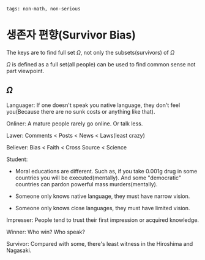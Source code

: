 ```
tags: non-math, non-serious
```

# 생존자 편향(Survivor Bias)

The keys are to find full set $\Omega$, not only the subsets(survivors) of $\Omega$

$\Omega$ is defined as a full set(all people) can be used to find common sense not part viewpoint.

## $\Omega$

Languager: If one doesn't speak you native language, they don't feel you(Because there are no sunk costs or anything like that).

Onliner: A mature people rarely go online. Or talk less.

Lawer: Comments < Posts < News < Laws(least crazy)

Believer: Bias < Faith < Cross Source < Science

<!--
Propaganda is just a hat-word.
English: Germany, Slavic, 
and some, but Chinese use good words to describe the other countries, which is a reason why China is losing its power.
It doesn't use the bias, but just propaganda with no reason and obviously.
-->

Student:

- Moral educations are different. Such as, if you take 0.001g drug in some countries you will be executed(mentally). And some "democratic" countries can pardon powerful mass murders(mentally).

- Someone only knows native language, they must have narrow vision.

- Someone only knows close languages, they must have limited vision.

Impresser: People tend to trust their first impression or acquired knowledge.

Winner: Who win? Who speak? 

Survivor: Compared with some, there's least witness in the Hiroshima and Nagasaki.

<!--
Is native American speaking (in a language that can be understood by us)? So if there's no the witness or witness does not speak English or has not met a kind person...
-->

